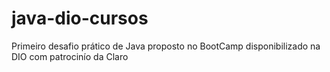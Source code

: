 # java-dio-cursos
<p>Primeiro desafio prático de Java proposto no BootCamp disponibilizado na DIO com patrocinío da Claro</p>